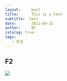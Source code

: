 ```yaml
---
layout:     post
title:      This is a test	
subtitle:  test
date:       2021-04-15
author:     BY
catalog: true-
tags:
   - 安全
---
```


## F2

![](https://raw.github.com/A1ienX/image/master/20210415145128.png)